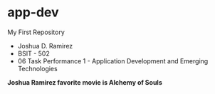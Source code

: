 # app-dev
My First Repository

- Joshua D. Ramirez
- BSIT - 502 
- 06 Task Performance 1 - Application Development and Emerging Technologies


**Joshua Ramirez favorite movie is Alchemy of Souls**

